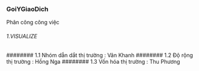 ### GoiYGiaoDich
Phân công công việc

###### 1.VISUALIZE

######## 1.1 Nhóm dẫn dắt thị trường : Vân Khanh
######## 1.2 Độ rộng thị trường : Hồng Nga
######## 1.3 Vốn hóa thị trường : Thu Phương 


